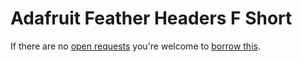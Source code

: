 # Adafruit Feather Headers F Short
If there are no [open requests](../../../../issues?q=is%3Aissue+is%3Aopen+%22Adafruit+Feather+Headers+F+Short%22) you're welcome to [borrow this](../../../../issues/new?title=Borrow+request+for+Adafruit+Feather+Headers+F+Short&body=1+piece+of+%5Bthis%5D%28..%2Fblob%2Fmain%2F.%2FParts%2FHeaders%2FAdafruit_Feather_Headers_F_Short.md%29+for+~2+weeks.).